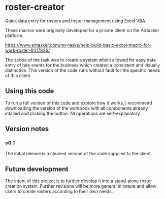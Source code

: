 # roster-creator
Quick data entry for rosters and roster management using Excel VBA.

These macros were originally developed for a private client on the Airtasker platform.

https://www.airtasker.com/my-tasks/help-build-basic-excel-macro-for-work-roster-8417826/

The scope of the task was to create a system which allowed for easy data entry of hire events for the business which created a consistent and visually distinctive. This version of the code runs without fault for the specific needs of this client.

## Using this code

To run a full version of this code and explore how it works, I recommend downloading the version of the workbook with all components already intalled and clicking the button. All operations are self-explanatory.

## Version notes

### v0.1
The initial release is a cleaned version of the code supplied to the client.

## Future development
The intent of this project is to further develop it into a stand-alone roster creation system. Further revisions will be more general in nature and allow users to create rosters according to their own needs.
